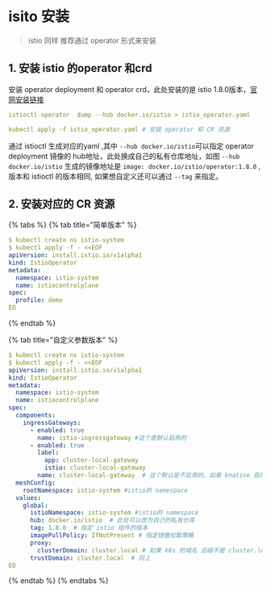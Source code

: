 # isito 安装

> istio 同样 推荐通过 operator 形式来安装

## 1. 安装 istio 的operator 和crd

 安装 operator deployment 和 operator crd，此处安装的是 istio 1.8.0版本，[官网安装链接](https://istio.io/latest/docs/setup/install/operator/)

```yaml
istioctl operator  dump --hub docker.io/istio > istio_operator.yaml
```

```yaml
kubectl apply -f istio_operator.yaml # 安装 operator 和 CR 资源
```

通过 istioctl 生成对应的yaml ,其中 `--hub docker.io/istio`可以指定 operator deployment 镜像的 hub地址，此处换成自己的私有仓库地址，如图 `--hub docker.io/istio` 生成的镜像地址是 `image: docker.io/istio/operator:1.8.0` ,版本和 istioctl 的版本相同, 如果想自定义还可以通过 `--tag` 来指定。

## 2. 安装对应的 CR 资源

{% tabs %}
{% tab title="简单版本" %}
```yaml
$ kubectl create ns istio-system
$ kubectl apply -f - <<EOF
apiVersion: install.istio.io/v1alpha1
kind: IstioOperator
metadata:
  namespace: istio-system
  name: istiocontrolplane
spec:
  profile: demo
EO
```
{% endtab %}

{% tab title="自定义参数版本" %}
```yaml
$ kubectl create ns istio-system
$ kubectl apply -f - <<EOF
apiVersion: install.istio.io/v1alpha1
kind: IstioOperator
metadata:
  namespace: istio-system
  name: istiocontrolplane
spec:
  components:
    ingressGateways:
      - enabled: true
        name: istio-ingressgateway #这个是默认启用的
      - enabled: true
        label:
          app: cluster-local-gateway
          istio: cluster-local-gateway
        name: cluster-local-gateway  # 这个默认是不启用的，如果 knative 启用集群内访问，这里要打开
  meshConfig:
    rootNamespace: istio-system #istio的 namespace
  values:
    global:
      istioNamespace: istio-system #istio的 namespace
      hub: docker.io/istio  # 此处可以改为自己的私有仓库
      tag: 1.8.0  # 指定 istio 组件的版本
      imagePullPolicy: IfNotPresent # 指定镜像拉取策略
      proxy:
        clusterDomain: cluster.local # 如果 k8s 的域名 后缀不是 cluster.local,要改这里
      trustDomain: cluster.local  # 同上
EO
```
{% endtab %}
{% endtabs %}



